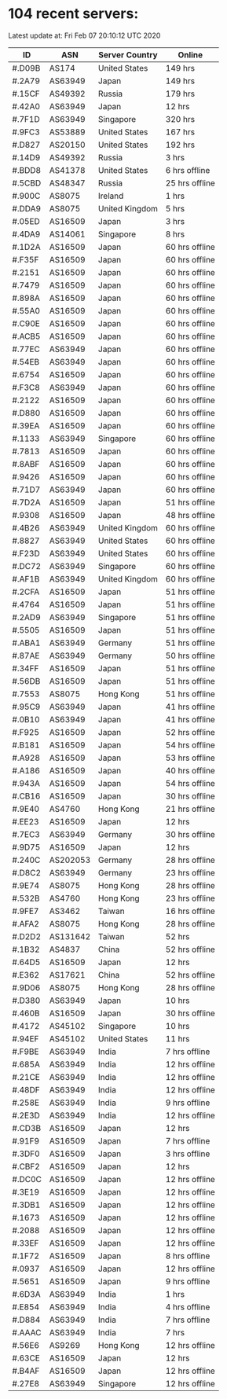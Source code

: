 # 104 recent servers:

Latest update at: Fri Feb 07 20:10:12 UTC 2020

| ID | ASN | Server Country | Online |
| -- | --- | -------------- | ------ |
| #.D09B | AS174 | United States | 149 hrs |
| #.2A79 | AS63949 | Japan | 149 hrs |
| #.15CF | AS49392 | Russia | 179 hrs |
| #.42A0 | AS63949 | Japan | 12 hrs |
| #.7F1D | AS63949 | Singapore | 320 hrs |
| #.9FC3 | AS53889 | United States | 167 hrs |
| #.D827 | AS20150 | United States | 192 hrs |
| #.14D9 | AS49392 | Russia | 3 hrs |
| #.BDD8 | AS41378 | United States | 6 hrs offline |
| #.5CBD | AS48347 | Russia | 25 hrs offline |
| #.900C | AS8075 | Ireland | 1 hrs |
| #.DDA9 | AS8075 | United Kingdom | 5 hrs |
| #.05ED | AS16509 | Japan | 3 hrs |
| #.4DA9 | AS14061 | Singapore | 8 hrs |
| #.1D2A | AS16509 | Japan | 60 hrs offline |
| #.F35F | AS16509 | Japan | 60 hrs offline |
| #.2151 | AS16509 | Japan | 60 hrs offline |
| #.7479 | AS16509 | Japan | 60 hrs offline |
| #.898A | AS16509 | Japan | 60 hrs offline |
| #.55A0 | AS16509 | Japan | 60 hrs offline |
| #.C90E | AS16509 | Japan | 60 hrs offline |
| #.ACB5 | AS16509 | Japan | 60 hrs offline |
| #.77EC | AS63949 | Japan | 60 hrs offline |
| #.54EB | AS63949 | Japan | 60 hrs offline |
| #.6754 | AS16509 | Japan | 60 hrs offline |
| #.F3C8 | AS63949 | Japan | 60 hrs offline |
| #.2122 | AS16509 | Japan | 60 hrs offline |
| #.D880 | AS16509 | Japan | 60 hrs offline |
| #.39EA | AS16509 | Japan | 60 hrs offline |
| #.1133 | AS63949 | Singapore | 60 hrs offline |
| #.7813 | AS16509 | Japan | 60 hrs offline |
| #.8ABF | AS16509 | Japan | 60 hrs offline |
| #.9426 | AS16509 | Japan | 60 hrs offline |
| #.71D7 | AS63949 | Japan | 60 hrs offline |
| #.7D2A | AS16509 | Japan | 51 hrs offline |
| #.9308 | AS16509 | Japan | 48 hrs offline |
| #.4B26 | AS63949 | United Kingdom | 60 hrs offline |
| #.8827 | AS63949 | United States | 60 hrs offline |
| #.F23D | AS63949 | United States | 60 hrs offline |
| #.DC72 | AS63949 | Singapore | 60 hrs offline |
| #.AF1B | AS63949 | United Kingdom | 60 hrs offline |
| #.2CFA | AS16509 | Japan | 51 hrs offline |
| #.4764 | AS16509 | Japan | 51 hrs offline |
| #.2AD9 | AS63949 | Singapore | 51 hrs offline |
| #.5505 | AS16509 | Japan | 51 hrs offline |
| #.ABA1 | AS63949 | Germany | 51 hrs offline |
| #.87AE | AS63949 | Germany | 50 hrs offline |
| #.34FF | AS16509 | Japan | 51 hrs offline |
| #.56DB | AS16509 | Japan | 51 hrs offline |
| #.7553 | AS8075 | Hong Kong | 51 hrs offline |
| #.95C9 | AS63949 | Japan | 41 hrs offline |
| #.0B10 | AS63949 | Japan | 41 hrs offline |
| #.F925 | AS16509 | Japan | 52 hrs offline |
| #.B181 | AS16509 | Japan | 54 hrs offline |
| #.A928 | AS16509 | Japan | 53 hrs offline |
| #.A186 | AS16509 | Japan | 40 hrs offline |
| #.943A | AS16509 | Japan | 54 hrs offline |
| #.CB16 | AS16509 | Japan | 30 hrs offline |
| #.9E40 | AS4760 | Hong Kong | 21 hrs offline |
| #.EE23 | AS16509 | Japan | 12 hrs |
| #.7EC3 | AS63949 | Germany | 30 hrs offline |
| #.9D75 | AS16509 | Japan | 12 hrs |
| #.240C | AS202053 | Germany | 28 hrs offline |
| #.D8C2 | AS63949 | Germany | 23 hrs offline |
| #.9E74 | AS8075 | Hong Kong | 28 hrs offline |
| #.532B | AS4760 | Hong Kong | 23 hrs offline |
| #.9FE7 | AS3462 | Taiwan | 16 hrs offline |
| #.AFA2 | AS8075 | Hong Kong | 28 hrs offline |
| #.D2D2 | AS131642 | Taiwan | 52 hrs |
| #.1B32 | AS4837 | China | 52 hrs offline |
| #.64D5 | AS16509 | Japan | 12 hrs |
| #.E362 | AS17621 | China | 52 hrs offline |
| #.9D06 | AS8075 | Hong Kong | 28 hrs offline |
| #.D380 | AS63949 | Japan | 10 hrs |
| #.460B | AS16509 | Japan | 30 hrs offline |
| #.4172 | AS45102 | Singapore | 10 hrs |
| #.94EF | AS45102 | United States | 11 hrs |
| #.F9BE | AS63949 | India | 7 hrs offline |
| #.685A | AS63949 | India | 12 hrs offline |
| #.21CE | AS63949 | India | 12 hrs offline |
| #.48DF | AS63949 | India | 12 hrs offline |
| #.258E | AS63949 | India | 9 hrs offline |
| #.2E3D | AS63949 | India | 12 hrs offline |
| #.CD3B | AS16509 | Japan | 12 hrs |
| #.91F9 | AS16509 | Japan | 7 hrs offline |
| #.3DF0 | AS16509 | Japan | 3 hrs offline |
| #.CBF2 | AS16509 | Japan | 12 hrs |
| #.DC0C | AS16509 | Japan | 12 hrs offline |
| #.3E19 | AS16509 | Japan | 12 hrs offline |
| #.3DB1 | AS16509 | Japan | 12 hrs offline |
| #.1673 | AS16509 | Japan | 12 hrs offline |
| #.2088 | AS16509 | Japan | 12 hrs offline |
| #.33EF | AS16509 | Japan | 12 hrs offline |
| #.1F72 | AS16509 | Japan | 8 hrs offline |
| #.0937 | AS16509 | Japan | 12 hrs offline |
| #.5651 | AS16509 | Japan | 9 hrs offline |
| #.6D3A | AS63949 | India | 1 hrs |
| #.E854 | AS63949 | India | 4 hrs offline |
| #.D884 | AS63949 | India | 7 hrs offline |
| #.AAAC | AS63949 | India | 7 hrs |
| #.56E6 | AS9269 | Hong Kong | 12 hrs offline |
| #.63CE | AS16509 | Japan | 12 hrs |
| #.B4AF | AS16509 | Japan | 12 hrs offline |
| #.27E8 | AS63949 | Singapore | 12 hrs offline |

